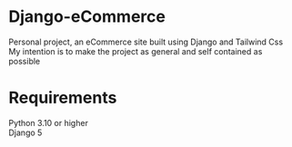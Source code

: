 # Django-eCommerce
Personal project, an eCommerce site built using Django and Tailwind Css  
My intention is to make the project as general and self contained as possible

# Requirements
Python 3.10 or higher  
Django 5  